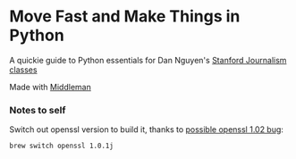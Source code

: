 # Move Fast and Make Things in Python


A quickie guide to Python essentials for Dan Nguyen's [Stanford Journalism classes](//www.compciv.org)

Made with [Middleman](//middlemanapp.com)



### Notes to self

Switch out openssl version to build it, thanks to [possible openssl 1.02 bug](https://github.com/excon/excon/issues/467#issuecomment-76977622):

```sh
brew switch openssl 1.0.1j
```

